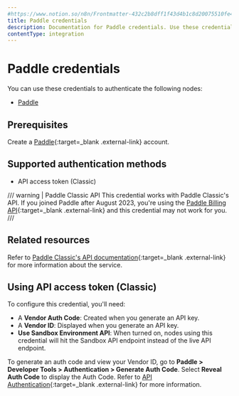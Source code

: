 ```yaml
---
#https://www.notion.so/n8n/Frontmatter-432c2b8dff1f43d4b1c8d20075510fe4
title: Paddle credentials
description: Documentation for Paddle credentials. Use these credentials to authenticate Paddle in n8n, a workflow automation platform.
contentType: integration
---
```


# Paddle credentials

You can use these credentials to authenticate the following nodes:

- [Paddle](/integrations/builtin/app-nodes/n8n-nodes-base.paddle/)

## Prerequisites

Create a [Paddle](https://paddle.com/){:target=_blank .external-link} account.

## Supported authentication methods

- API access token (Classic)

/// warning | Paddle Classic API
This credential works with Paddle Classic's API. If you joined Paddle after August 2023, you're using the [Paddle Billing API](https://developer.paddle.com/api-reference/overview){:target=_blank .external-link} and this credential may not work for you.
///

## Related resources

Refer to [Paddle Classic's API documentation](https://developer.paddle.com/classic/api-reference/1384a288aca7a-api-reference){:target=_blank .external-link} for more information about the service.

## Using API access token (Classic)

To configure this credential, you'll need:

- A **Vendor Auth Code**: Created when you generate an API key.
- A **Vendor ID**: Displayed when you generate an API key.
- **Use Sandbox Environment API**: When turned on, nodes using this credential will hit the Sandbox API endpoint instead of the live API endpoint.

To generate an auth code and view your Vendor ID, go to **Paddle > Developer Tools > Authentication > Generate Auth Code**. Select **Reveal Auth Code** to display the Auth Code. Refer to [API Authentication](https://developer.paddle.com/classic/api-reference/zg9joji1mzuzotg5-api-authentication){:target=_blank .external-link} for more information.
